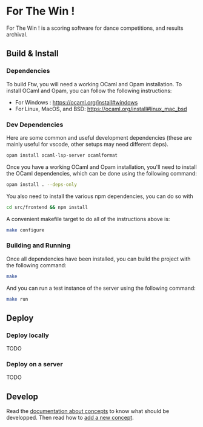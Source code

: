 For The Win !
=============

For The Win ! is a scoring software for dance competitions, and results archival.


Build & Install
---------------

### Dependencies

To build Ftw, you will need a working OCaml and Opam installation. To install
OCaml and Opam, you can follow the following instructions:

- For Windows : https://ocaml.org/install#windows
- For Linux, MacOS, and BSD: https://ocaml.org/install#linux_mac_bsd

### Dev Dependencies

Here are some common and useful development dependencies (these are mainly useful for vscode, other setups may need different deps).

```sh
opam install ocaml-lsp-server ocamlformat
```

Once you have a working OCaml and Opam installation, you'll need to install
the OCaml dependencies, which can be done using the following command:

```sh
opam install . --deps-only
```

You also need to install the various npm dependencies, you can do so with
```sh
cd src/frontend && npm install
```

A convenient makefile target to do all of the instructions above is:
```sh
make configure
```

### Building and Running

Once all dependencies have been installed, you can build the project with the
following command:

```sh
make
```

And you can run a test instance of the server using the following command:

```sh
make run
```

Deploy
------

### Deploy locally

TODO

### Deploy on a server

TODO

Develop
-------

Read the [documentation about concepts](doc/concepts.md) to know what should be developped.
Then read how to [add a new concept](doc/coding_a_concept.md).

